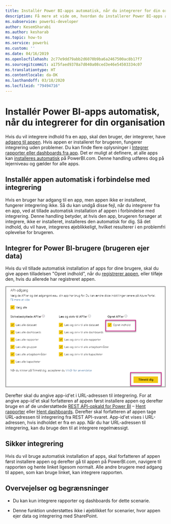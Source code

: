 ```yaml
---
title: Installér Power BI-apps automatisk, når du integrerer for din organisation
description: Få mere at vide om, hvordan du installerer Power BI-apps automatisk, når du integrerer for din organisation.
ms.subservice: powerbi-developer
author: KesemSharabi
ms.author: kesharab
ms.topic: how-to
ms.service: powerbi
ms.custom: ''
ms.date: 04/16/2019
ms.openlocfilehash: 2c77e9dd79abb2d6070b9ba6a2467500ac8b17f7
ms.sourcegitcommit: a175faed9378a7d040a08ced3e46e54503334c07
ms.translationtype: HT
ms.contentlocale: da-DK
ms.lasthandoff: 03/18/2020
ms.locfileid: "79494716"
---
```

# <a name="auto-install-power-bi-apps-when-embedding-for-your-organization"></a>Installér Power BI-apps automatisk, når du integrerer for din organisation

Hvis du vil integrere indhold fra en app, skal den bruger, der integrerer, have [adgang til appen](../../service-create-distribute-apps.md). Hvis appen er installeret for brugeren, fungerer integrering uden problemer. Du kan finde flere oplysninger i [Integrer rapporter eller dashboards fra app](embed-from-apps.md). Det er muligt at definere, at alle apps kan [installeres automatisk](https://powerbi.microsoft.com/blog/automatically-install-apps/) på PowerBI.com. Denne handling udføres dog på lejerniveau og gælder for alle apps.

## <a name="auto-install-app-on-embedding"></a>Installér appen automatisk i forbindelse med integrering

Hvis en bruger har adgang til en app, men appen ikke er installeret, fungerer integrering ikke. Så du kan undgå disse fejl, når du integrerer fra en app, ved at tillade automatisk installation af appen i forbindelse med integrering. Denne handling betyder, at hvis den app, brugeren forsøger at integrere, ikke er installeret, installeres den automatisk for dig. Så det indhold, du vil have, integreres øjeblikkeligt, hvilket resulterer i en problemfri oplevelse for brugeren.

## <a name="embed-for-power-bi-users-user-owns-data"></a>Integrer for Power BI-brugere (brugeren ejer data)

Hvis du vil tillade automatisk installation af apps for dine brugere, skal du give appen tilladelsen "Opret indhold", når du [registrerer appen](register-app.md#register-with-the-power-bi-application-registration-tool), eller tilføje den, hvis du allerede har registreret appen.

![Indhold oprettes i forbindelse med registrering af app](media/embed-auto-install-app/register-app-create-content.png)

Derefter skal du angive app-id'et i URL-adressen til integrering. For at angive app-id'et skal forfatteren af appen først installere appen og derefter bruge en af de understøttede [REST API-opkald for Power BI](https://docs.microsoft.com/rest/api/power-bi/) – [Hent rapporter](https://docs.microsoft.com/rest/api/power-bi/reports/getreports) eller [Hent dashboards](https://docs.microsoft.com/rest/api/power-bi/dashboards/getdashboards). Derefter skal forfatteren af appen tage URL-adressen til integrering fra REST API-svaret. App-id'et vises i URL-adressen, hvis indholdet er fra en app.  Når du har URL-adressen til integrering, kan du bruge den til at integrere regelmæssigt.

## <a name="secure-embed"></a>Sikker integrering

Hvis du vil bruge automatisk installation af apps, skal forfatteren af appen først installere appen og derefter gå til appen på PowerBI.com, navigere til rapporten og hente linket ligesom normalt. Alle andre brugere med adgang til appen, som kan bruge linket, kan integrere rapporten.

## <a name="considerations-and-limitations"></a>Overvejelser og begrænsninger

* Du kan kun integrere rapporter og dashboards for dette scenarie.

* Denne funktion understøttes ikke i øjeblikket for scenarier, hvor appen ejer data og integrering med SharePoint.